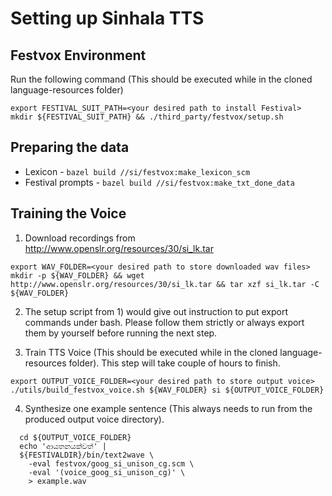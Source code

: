 # Setting up Sinhala TTS

## Festvox Environment

Run the following command (This should be executed while in the cloned language-resources folder)

```
export FESTIVAL_SUIT_PATH=<your desired path to install Festival>
mkdir ${FESTIVAL_SUIT_PATH} && ./third_party/festvox/setup.sh
```

## Preparing the data

- Lexicon - ```bazel build //si/festvox:make_lexicon_scm```
- Festival prompts -  ```bazel build //si/festvox:make_txt_done_data```

## Training the Voice

1. Download recordings from http://www.openslr.org/resources/30/si_lk.tar
  ```
  export WAV_FOLDER=<your desired path to store downloaded wav files>
  mkdir -p ${WAV_FOLDER} && wget http://www.openslr.org/resources/30/si_lk.tar && tar xzf si_lk.tar -C ${WAV_FOLDER}
  ```

2. The setup script from 1) would give out instruction to put export commands under bash.
Please follow them strictly or always export them by yourself before running the next step.


3. Train TTS Voice (This should be executed while in the cloned language-resources folder).
This step will take couple of hours to finish.

  ```
  export OUTPUT_VOICE_FOLDER=<your desired path to store output voice>
  ./utils/build_festvox_voice.sh ${WAV_FOLDER} si ${OUTPUT_VOICE_FOLDER}
  ```

4. Synthesize one example sentence (This always needs to run from the produced output voice directory).

  ```
    cd ${OUTPUT_VOICE_FOLDER}
    echo 'ආයතනයක්වත්' |
    ${FESTIVALDIR}/bin/text2wave \
      -eval festvox/goog_si_unison_cg.scm \
      -eval '(voice_goog_si_unison_cg)' \
      > example.wav
  ```
